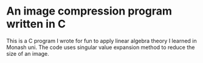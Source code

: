 # An image compression program written in C

This is a C program I wrote for fun to apply linear algebra theory I learned in Monash uni. The code uses singular value expansion method to reduce the size of an image.


